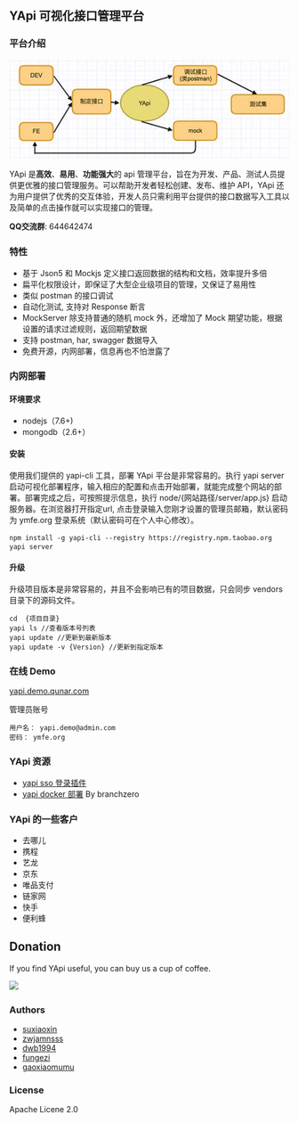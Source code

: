 ## YApi  可视化接口管理平台

### 平台介绍
![avatar](yapi-base-flow.jpg)

YApi 是<strong>高效</strong>、<strong>易用</strong>、<strong>功能强大</strong>的 api 管理平台，旨在为开发、产品、测试人员提供更优雅的接口管理服务。可以帮助开发者轻松创建、发布、维护 API，YApi 还为用户提供了优秀的交互体验，开发人员只需利用平台提供的接口数据写入工具以及简单的点击操作就可以实现接口的管理。

**QQ交流群**: 644642474

### 特性
*  基于 Json5 和 Mockjs 定义接口返回数据的结构和文档，效率提升多倍
*  扁平化权限设计，即保证了大型企业级项目的管理，又保证了易用性
*  类似 postman 的接口调试
*  自动化测试, 支持对 Response 断言
*  MockServer 除支持普通的随机 mock 外，还增加了 Mock 期望功能，根据设置的请求过滤规则，返回期望数据
*  支持 postman, har, swagger 数据导入
*  免费开源，内网部署，信息再也不怕泄露了

### 内网部署
#### 环境要求
* nodejs（7.6+)
* mongodb（2.6+）
#### 安装
使用我们提供的 yapi-cli 工具，部署 YApi 平台是非常容易的。执行 yapi server 启动可视化部署程序，输入相应的配置和点击开始部署，就能完成整个网站的部署。部署完成之后，可按照提示信息，执行 node/{网站路径/server/app.js} 启动服务器。在浏览器打开指定url, 点击登录输入您刚才设置的管理员邮箱，默认密码为 ymfe.org 登录系统（默认密码可在个人中心修改）。

    npm install -g yapi-cli --registry https://registry.npm.taobao.org
    yapi server 

#### 升级
升级项目版本是非常容易的，并且不会影响已有的项目数据，只会同步 vendors 目录下的源码文件。

    cd  {项目目录}
    yapi ls //查看版本号列表
    yapi update //更新到最新版本
    yapi update -v {Version} //更新到指定版本



### 在线 Demo
<p><a target="_blank" href="http://yapi.demo.qunar.com">yapi.demo.qunar.com</a></p>

管理员账号
```
用户名： yapi.demo@admin.com
密码： ymfe.org
```
### YApi 资源
* [yapi sso 登录插件](https://github.com/YMFE/yapi-plugin-qsso)
* [yapi docker 部署](https://github.com/branchzero/yapi-docker) By branchzero

### YApi 的一些客户
* 去哪儿
* 携程
* 艺龙 
* 京东
* 唯品支付 
* 链家网
* 快手
* 便利蜂

## Donation
If you find YApi useful, you can buy us a cup of coffee.

<img src="http://ww1.sinaimg.cn/mw690/006tCP9Lly1fn2lr8einaj30uq11awsi.jpg" height=300 />

### Authors
* [suxiaoxin](https://github.com/suxiaoxin)
* [zwjamnsss](https://github.com/amnsss)
* [dwb1994](https://github.com/dwb1994)
* [fungezi](https://github.com/fungezi)
* [gaoxiaomumu](https://github.com/gaoxiaomumu)

### License
Apache Licene 2.0

